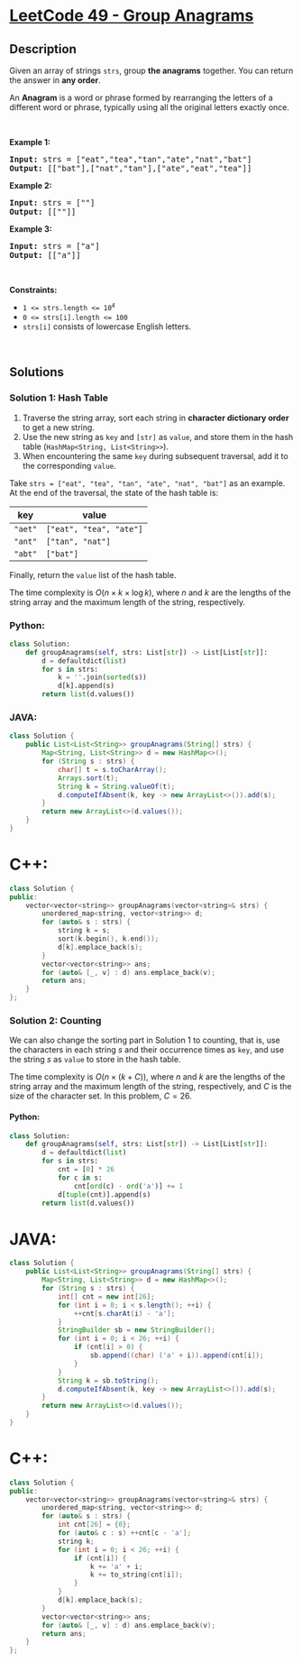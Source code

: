 # [LeetCode 49 - Group Anagrams](https://leetcode.com/problems/group-anagrams)


## Description

<p>Given an array of strings <code>strs</code>, group <strong>the anagrams</strong> together. You can return the answer in <strong>any order</strong>.</p>

<p>An <strong>Anagram</strong> is a word or phrase formed by rearranging the letters of a different word or phrase, typically using all the original letters exactly once.</p>

<p>&nbsp;</p>
<p><strong class="example">Example 1:</strong></p>
<pre><strong>Input:</strong> strs = ["eat","tea","tan","ate","nat","bat"]
<strong>Output:</strong> [["bat"],["nat","tan"],["ate","eat","tea"]]
</pre><p><strong class="example">Example 2:</strong></p>
<pre><strong>Input:</strong> strs = [""]
<strong>Output:</strong> [[""]]
</pre><p><strong class="example">Example 3:</strong></p>
<pre><strong>Input:</strong> strs = ["a"]
<strong>Output:</strong> [["a"]]
</pre>
<p>&nbsp;</p>
<p><strong>Constraints:</strong></p>

<ul>
	<li><code>1 &lt;= strs.length &lt;= 10<sup>4</sup></code></li>
	<li><code>0 &lt;= strs[i].length &lt;= 100</code></li>
	<li><code>strs[i]</code> consists of lowercase English letters.</li>
</ul>

<br/>

## Solutions

### Solution 1: Hash Table

1. Traverse the string array, sort each string in **character dictionary order** to get a new string.
2. Use the new string as `key` and `[str]` as `value`, and store them in the hash table (`HashMap<String, List<String>>`).
3. When encountering the same `key` during subsequent traversal, add it to the corresponding `value`.

Take `strs = ["eat", "tea", "tan", "ate", "nat", "bat"]` as an example. At the end of the traversal, the state of the hash table is:

| key     | value                   |
| ------- | ----------------------- |
| `"aet"` | `["eat", "tea", "ate"]` |
| `"ant"` | `["tan", "nat"] `       |
| `"abt"` | `["bat"] `              |

Finally, return the `value` list of the hash table.

The time complexity is $O(n\times k\times \log k)$, where $n$ and $k$ are the lengths of the string array and the maximum length of the string, respectively.

<!-- tabs:start -->

### Python: 
```python
class Solution:
    def groupAnagrams(self, strs: List[str]) -> List[List[str]]:
        d = defaultdict(list)
        for s in strs:
            k = ''.join(sorted(s))
            d[k].append(s)
        return list(d.values())
```

### JAVA:
```java
class Solution {
    public List<List<String>> groupAnagrams(String[] strs) {
        Map<String, List<String>> d = new HashMap<>();
        for (String s : strs) {
            char[] t = s.toCharArray();
            Arrays.sort(t);
            String k = String.valueOf(t);
            d.computeIfAbsent(k, key -> new ArrayList<>()).add(s);
        }
        return new ArrayList<>(d.values());
    }
}
```

# C++:
```cpp
class Solution {
public:
    vector<vector<string>> groupAnagrams(vector<string>& strs) {
        unordered_map<string, vector<string>> d;
        for (auto& s : strs) {
            string k = s;
            sort(k.begin(), k.end());
            d[k].emplace_back(s);
        }
        vector<vector<string>> ans;
        for (auto& [_, v] : d) ans.emplace_back(v);
        return ans;
    }
};
```

<!-- tabs:end -->

### Solution 2: Counting

We can also change the sorting part in Solution 1 to counting, that is, use the characters in each string $s$ and their occurrence times as `key`, and use the string $s$ as `value` to store in the hash table.

The time complexity is $O(n\times (k + C))$, where $n$ and $k$ are the lengths of the string array and the maximum length of the string, respectively, and $C$ is the size of the character set. In this problem, $C = 26$.

<!-- tabs:start -->

#### Python:
```python
class Solution:
    def groupAnagrams(self, strs: List[str]) -> List[List[str]]:
        d = defaultdict(list)
        for s in strs:
            cnt = [0] * 26
            for c in s:
                cnt[ord(c) - ord('a')] += 1
            d[tuple(cnt)].append(s)
        return list(d.values())
```

# JAVA:
```java
class Solution {
    public List<List<String>> groupAnagrams(String[] strs) {
        Map<String, List<String>> d = new HashMap<>();
        for (String s : strs) {
            int[] cnt = new int[26];
            for (int i = 0; i < s.length(); ++i) {
                ++cnt[s.charAt(i) - 'a'];
            }
            StringBuilder sb = new StringBuilder();
            for (int i = 0; i < 26; ++i) {
                if (cnt[i] > 0) {
                    sb.append((char) ('a' + i)).append(cnt[i]);
                }
            }
            String k = sb.toString();
            d.computeIfAbsent(k, key -> new ArrayList<>()).add(s);
        }
        return new ArrayList<>(d.values());
    }
}
```

# C++:
```cpp
class Solution {
public:
    vector<vector<string>> groupAnagrams(vector<string>& strs) {
        unordered_map<string, vector<string>> d;
        for (auto& s : strs) {
            int cnt[26] = {0};
            for (auto& c : s) ++cnt[c - 'a'];
            string k;
            for (int i = 0; i < 26; ++i) {
                if (cnt[i]) {
                    k += 'a' + i;
                    k += to_string(cnt[i]);
                }
            }
            d[k].emplace_back(s);
        }
        vector<vector<string>> ans;
        for (auto& [_, v] : d) ans.emplace_back(v);
        return ans;
    }
};
```

<!-- tabs:end -->

<!-- end -->
